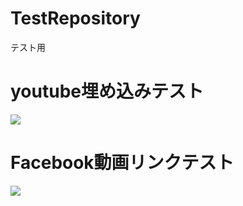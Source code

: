 # TestRepository
テスト用

# youtube埋め込みテスト
[![](https://img.youtube.com/vi/F40K-XmNDgs/0.jpg)](https://www.youtube.com/watch?v=F40K-XmNDgs)

# Facebook動画リンクテスト
[![](https://img.youtube.com/vi/F40K-XmNDgs/0.jpg)](https://www.facebook.com/ys.1025/videos/2953826551509193/)
